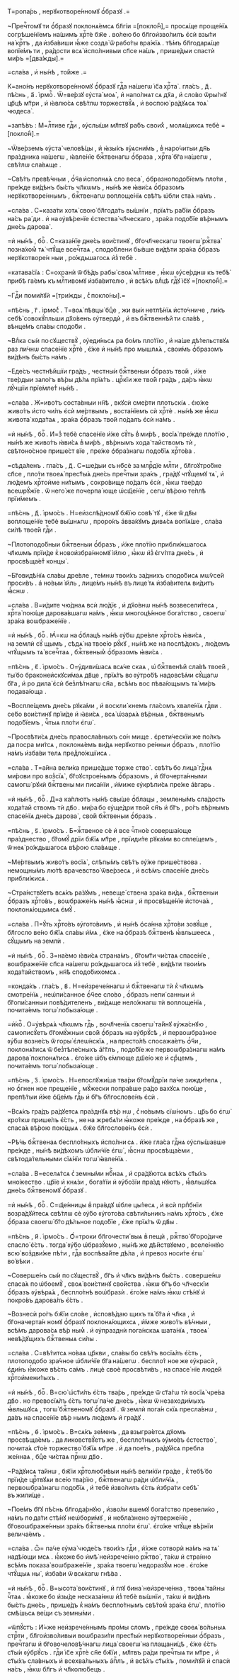 Т=ропа́рь , нерꙋкотворе́нномꙋ ѻ҆́бразꙋ .=

~Пречⷭ҇томꙋ ти ѻ҆́бразꙋ поклонѧ́емсѧ бл҃гі́и =[покло́н̾],= просѧ́ще проще́нїѧ согрѣше́нїемъ на́шимъ хрⷭ҇тѐ бж҃е . во́лею бо бл҃гои҆зво́лилъ є҆сѝ взы́ти на́ крⷭ҇тъ , да и҆зба́виши ꙗ҆́же созда̀ ѿ рабо́ты вра́жїѧ . тѣ́мъ бл҃годарѧ́ще вопїе́мъ ти , ра́дости всѧ̀ и҆спо́лнивыи сп҃се на́шъ , прише́дыи спастѝ ми́ръ =[два́жды].=

=сла́ва , и҆ ны́нѣ , то́йже .=

К=ано́нъ нерꙋкотворе́нномꙋ ѻ҆́бразꙋ гдⷭ҇а на́шегѡ і҆с҃а хрⷭ҇та̀ . гла́съ , д҃ . пѣ́снь , а҃ . і҆рмоⷭ҇ . Ѿ=ве́рзꙋ ᲂу҆ста̀ моѧ̀ , и҆ напо́лнѧт сѧ дх҃а , и҆ сло́во ѿры́гнꙋ цр҃цѣ мт҃ри , и҆ ꙗ҆влю́сѧ свѣ́тлѡ торжествꙋ́ѧ , и҆ воспою̀ ра́дꙋѧсѧ тоѧ̀ чюдеса̀ .

=запѣ́въ : М=лⷭ҇тиве гдⷭ҇и , ᲂу҆слы́ши мл҃твꙋ ра́бъ свои́х̾ , молѧ́щихсѧ тебѐ =[покло́н̾].=

~Ѿве́рземъ ᲂу҆ста̀ человѣ́цы , и҆ ꙗ҆зы́къ ᲂу҆ѧсни́мъ , в̾ наро́читыи дн҃ь пра́здника на́шегѡ , ꙗ҆вле́нїе бжⷭ҇твенагѡ ѻ҆́браза , хрⷭ҇та̀ бг҃а на́шегѡ , свѣ́тлѡ сла́вѧще .

~Свѣ́тъ превѣ́чныи , ѻ҆́ч҃а и҆сполнѧ́ѧ сло веса̀ , ѻ҆бразноподо́бїемъ пло́ти , пре́жде ви́дѣнъ бы́сть чл҃кѡмъ , ны́нѣ же ꙗ҆ви́сѧ ѻ҆́бразомъ нерꙋкотворе́ннымъ , бжⷭ҇твенагѡ воплоще́нїѧ свѣ́тъ ѡ҆бли ста́ѧ на́мъ .

=сла́ва . С=каза́ти хотѧ̀ свою̀ бл҃года́ть вы́шнїи , прїѧ́тъ ра́бїи ѻ҆́бразъ на́съ ра́ ди . и҆ на ᲂу҆вѣ́ренїе є҆стества̀ чл҃ческаго , зра́ка подо́бїе вѣ́рнымъ дне́сь дарова̀ .

=и҆ ны́нѣ , боⷢ҇ . С=каза́нїе дне́сь вои́стинꙋ , бг҃очл҃ческагѡ твоегѡ̀ ржⷭ҇тва̀ позна́хом̾ тѧ̀ чтꙋ́ще всечⷭ҇таѧ , сподо́блени бы́вше ви́дѣти зра́ка ѻ҆́бразъ нерꙋкотворе́н ныи , ро́ждьшагосѧ и҆з̾ тебѐ .

=катава́сїѧ : С=охранѝ ѿ бѣ́дъ рабы̀ своѧ̀ млⷭ҇тиве , ꙗ҆́кѡ ᲂу҆се́рднѡ къ тебѣ̀ прибѣ га́емъ къ млⷭ҇тивомꙋ и҆зба́вителю , и҆ всѣ́хъ влⷣцѣ гдⷭ҇ꙋ і҆с҃ꙋ =[покло́н̾].=

~Гдⷭ҇и поми́лꙋй =[три́жды , с̾ покло́ны].=

=пѣ́снь , г҃ . і҆рмо́с̾ . Т=воѧ̀ пѣвцы̀ бцⷣе , жи вы́и нетлѣ́нїѧ и҆сто́чниче , ли́къ себѣ̀ совокꙋ́пльши дх҃о́венъ ᲂу҆твердѝ , и҆ въ бжⷭ҇твеннѣй ти сла́вѣ , вѣнце́мъ сла́вы сподо́би .

~Влⷣка сы́и по сꙋществꙋ̀ , ᲂу҆еди́ньсѧ ра бо́мъ пло́тїю , и҆ на́ше дѣ́тельствꙋѧ раз ли́чнѡ спасе́нїе хрⷭ҇тѐ , є҆́же и҆ ны́нѣ про мышлѧ́ѧ , свои́мъ ѻ҆́бразомъ ви́дѣнъ бы́сть на́мъ .

~Е҆де́съ честнѣ́йшїи гра́дъ , честны́и бжⷭ҇твеныи ѻ҆́бразъ тво́й , и҆́же тве́рдыи зало́гъ вѣ́ры дѣ́лѧ прїѧ́тъ . црⷭ҇кїи же тво́й гра́дъ , да́ръ ꙗ҆́кѡ лꙋ́чшїи прїе́млет̾ ны́нѣ .

=сла́ва . Ж=иво́тъ соста́вныи нн҃ѣ , вкꙋсѝ сме́рти плотьскі́ѧ . є҆ю́же живо́тъ и҆сто чи́лъ є҆сѝ ме́ртвымъ , воста́нїемъ сѝ хрⷭ҇тѐ . ны́нѣ же ꙗ҆́кѡ живота̀ хода́таѧ , зра́ка ѻ҆́бразъ тво́й по́далъ є҆сѝ на́мъ .

=и҆ ны́нѣ , боⷢ҇ . И҆=з̾ тебѐ спасе́нїе и҆́же сꙋ́ть в̾ ми́рѣ , восїѧ̀ пре́жде пло́тїю , ны́нѣ же живо́тъ ꙗ҆ви́сѧ в̾ ми́рѣ , вѣ́рнымъ хода́ тайствомъ тѝ , свѣтоно́сное прише́ст вїе , пре́же ѻ҆бра́знагѡ подо́бїѧ хрⷭ҇то́ва .

=сѣда́ленъ . гла́съ , д҃ . С=ше́дыи съ нб҃сѐ за млрⷭ҇дїе млⷭ҇ти , бл҃гоꙋтро́бне сп҃се , пло́ти твоеѧ̀ прест҃ы́ѧ дне́сь пречⷭ҇тыи зра́къ , гра́дꙋ чтꙋ́щемꙋ тѧ̀ , и҆ лю́демъ хрⷭ҇тои҆ме ни́тымъ , сокро́вище по́далъ є҆сѝ , ꙗ҆́кѡ тве́рдо всеѡрꙋ́жїе . ѿ него́ же почерпа́ юще ѡ҆сщ҃е́нїе , сегѡ̀ вѣ́рою те́плѣ прїи́мемъ .

=пѣ́снь , д҃ . і҆рмо́съ . Н=еи҆зслѣ́дномꙋ бж҃їю совѣ́ тꙋ , є҆́же ѿ дв҃ы воплоще́нїе тебѐ вы́шнѧгѡ , проро́къ а҆вва́кꙋмъ дивѧ́сѧ вопїѧ́ше , сла́ва си́лѣ твое́й гдⷭ҇и .

~Плотоподо́бныи бжⷭ҇твеныи ѻ҆́бразъ , и҆́же пло́тїю прибли́жшагосѧ чл҃кѡмъ прїи́де к̾ новои҆збра́нномꙋ і҆и҃лю , ꙗ҆́кѡ и҆з̾ є҆гѵ́пта дне́сь , и҆ просвѣща́ет̾ концы̀ .

~Бг҃овидѣ́нїѧ сла́вы дре́вле , те́мнѡ твои́хъ за́днихъ сподо́бисѧ мѡѷсе́й проси́въ . а҆ но́выи і҆и҃ль , лице́мъ ны́нѣ въ лице́ тѧ и҆зба́вителѧ ви́дитъ ꙗ҆́снѡ .

=сла́ва . В=и́дите чю́днаѧ всѝ лю́дїє , и҆ дх҃о́внѡ ны́нѣ возвесели́тесѧ , хрⷭ҇та̀ пою́ще дарова́вшагѡ на́мъ , ꙗ҆́кѡ многоцѣ́нное бога́тство , своегѡ̀ зра́ка воѡбраже́нїе .

=и҆ ны́нѣ , боⷢ҇ . Ꙗ҆́=кѡ на ѻ҆́блацѣ ны́нѣ ᲂу҆́бѡ дре́вле хрⷭ҇то́съ ꙗ҆ви́сѧ , на землѝ сꙋ́ щымъ , сѣдѧ̀ на твое́ю рꙋ́кꙋ , ны́нѣ же на послѣ́докъ , лю́демъ чтꙋ́щымъ тѧ̀ всечⷭ҇таѧ , бжⷭ҇твеным̾ ѻ҆́бразомъ ꙗ҆ви́сѧ .

=пѣ́снь , є҃ . і҆рмо́съ . О=у҆диви́шасѧ всѧ́че скаѧ , ѡ҆ бжⷭ҇твенѣй сла́вѣ твое́й , ты́ бо браконеи҆скꙋси́маѧ дв҃це , прїѧ́тъ во ᲂу҆тро́бѣ надовсѣ́ми сꙋ́щагѡ бг҃а , и҆ ро дила̀ є҆сѝ без̾лѣ́тнагѡ сн҃а , всѣ́мъ вос пѣва́ющымъ тѧ̀ ми́ръ подава́юща .

~Воспле́щемъ дне́сь рꙋка́ми , и҆ воскли́ кнемъ гла́сомъ хвале́нїѧ гдⷭ҇ви . се́бо вои́стинꙋ прїи́де и҆ ꙗ҆ви́сѧ , всѧ̀ ѡ҆зарѧ́ѧ вѣ́рныѧ , бжⷭ҇твенымъ подо́бїемъ , чⷭ҇тыѧ пло́ти є҆гѡ̀ .

~Просвѣти́сѧ дне́сь правосла́вныхъ со́н мище . є҆рети́ческїи же по́лкъ да посра ми́тсѧ , поклонѧ́емъ ви́дѧ нерꙋкотво ре́нныи ѻ҆́бразъ , пло́тїю на́мъ и҆зба́ви телѧ пред̾ло́жшїисѧ .

=сла́ва . Т=а́йна вели́ка прише́дше торже ство̀ . свѣ́тъ бо лица̀ гдⷭ҇нѧ ми́рови про воз̾сїѧ̀ , бг҃оꙋстрое́нымъ ѻ҆́бразомъ , и҆ бг҃очерта́нными самогѡ̀ рꙋкѝ бжⷭ҇твены ми писа́нїи , и҆́миже ᲂу҆крѣпи́сѧ пре́же а҆́вгарь .

=и҆ ны́нѣ , боⷢ҇ . Д=а ка́плютъ ны́нѣ свы́ше ѻ҆́блацы , землены́мъ сла́дость хода́тай ствомъ тѝ дв҃о . ми́ра бо ᲂу҆ще́дри тво́й сн҃ъ и҆ бг҃ъ , ро́гъ вѣ́рнымъ спасе́нїѧ дне́сь дарова̀ , сво́й бжⷭ҇твеныи ѻ҆́бразъ .

=пѣ́снь , ѕ҃ . і҆рмо́съ . Б=жⷭ҇твеное сѐ и҆ все чⷭ҇тно́е соверша́юще пра́зднество , бг҃омꙋ́ дрїи бж҃їѧ мт҃ре , прїиди́те рꙋка́ми во спле́щемъ , ѿ неѧ̀ ро́ждьшагосѧ вѣ́рою сла́вѧще .

~Ме́ртвымъ живо́тъ восїѧ̀ , слѣпы́мъ свѣ́тъ ᲂу҆́же прише́ствова . немощны́мъ лю́тѣ врачевство̀ ѿве́рзесѧ , и҆ всѣ́мъ спасе́нїе дне́сь прибли́жисѧ .

~Стра́нствꙋетъ всѧ́къ ра́зꙋмъ , невеще́ ствена зра́ка ви́дѧ , бжⷭ҇твеныи ѻ҆́бразъ хрⷭ҇то́въ , воѡбраже́нъ ны́нѣ ꙗ҆́снѡ , и҆ просвѣще́нїе и҆сточа́ѧ , поклонѧ́ющымсѧ є҆мꙋ̀ .

=сла́ва . П=ꙋ́ть хрⷭ҇то́въ ᲂу҆гото́вимъ , и҆ ны́нѣ ѻ҆са́нна хрⷭ҇то́ви зовꙋ́ще , бл҃госло ве́но бж҃їѧ сла́вы и҆́мѧ , є҆́же на ѻ҆́бразѣ бжⷭ҇твенѣ ꙗ҆́вльшеесѧ , сꙋ́щымъ на землѝ .

=и҆ ны́нѣ , боⷢ҇ . З=на́емо ꙗ҆ви́сѧ страна́мъ , бг҃омт҃и чи́стаѧ спасе́нїе , воѡбраже́нїе сп҃са на́шегѡ ро́ждьшагосѧ и҆з̾ тебѐ , ви́дѣти твои́мъ хода́тайствомъ , нн҃ѣ сподо́бихомсѧ .

=конда́къ . гла́съ , в҃ . Н=еи҆зрече́ннагѡ и҆ бжⷭ҇твенагѡ тѝ к̾ чл҃кѡмъ смотре́нїѧ , неѡ҆пи́санное ѻ҆́ч҃ее сло́во , ѻ҆́бразъ непи́ санныи и҆ бг҃опи́санныи повѣ́дителенъ , ви́дѧще нело́жнагѡ тѝ воплоще́нїѧ , почита́емъ тогѡ̀ лобыза́юще .

=и҆́коⷭ҇ . О=у҆вѣрѧ́ѧ чл҃кѡмъ гдⷭ҇ь , вочл҃ченїѧ своегѡ̀ та́йнꙋ ᲂу҆жа́снꙋю , самописꙋ́етъ бг҃омꙋ́жныи сво́й ѻ҆́бразъ на ᲂу҆брꙋ́сѣ , и҆ первоѡбра́зное ᲂу҆́бѡ возне́съ ѿ горы̀ є҆леѡ́нскїѧ , на престо́лѣ спосажа́етъ ѻ҆́ч҃и , поклонѧ́тисѧ ѿ без̾тѣле́сныхъ а҆́гг҃лъ , подо́бїе же первоѡбра́знагѡ на́мъ дарова̀ поклонѧ́тисѧ . є҆го́же ѡ҆бъ є́млюще дш҃е́ю же и҆ срⷣцемъ , почита́емъ тогѡ̀ лобыза́юще .

=пѣ́снь , з҃ . і҆рмо́съ . Н=епослꙋжи́ша тва́ри бг҃омꙋ́дрїи па́че зижди́телѧ , но ѻ҆́гнен ное преще́нїе , мꙋ́жески попра́вше ра́до вахꙋсѧ пою́ще , препѣ́тыи и҆́же ѻ҆ц҃е́мъ гдⷭ҇ь и҆ бг҃ъ бл҃гослове́нъ є҆сѝ .

~Всѧ́къ гра́дъ ра́дꙋетсѧ пра́зднꙋѧ вѣ́р нѡ , с̾ но́вымъ сїѡ́номъ . цр҃ь бо є҆гѡ̀ кро́ткѡ прише́лъ є҆́сть , не на жребѧ́ти ꙗ҆́коже пре́жде , на ѻ҆́бразѣ же , спаса́ѧ вѣ́рою пою́щыѧ . бж҃е бл҃гослове́нъ є҆сѝ .

~Рѣ́чь бжⷭ҇твенаѧ беспло́тныхъ и҆спо́лни сѧ . и҆́же гла́са гдⷭ҇нѧ ᲂу҆слы́шавше пре́жде , ны́нѣ ви́дѣхомъ ѡ҆бли́чїе є҆гѡ̀ , ꙗ҆́снѡ просвѣща́еми , свѣтода́тельными сїѧ́нїи тогѡ̀ ꙗ҆вле́нїѧ .

=сла́ва . В=еселѧ́тсѧ с̾ земны́ми нбⷭ҇наѧ , и҆ сра́дꙋютсѧ всѣ́хъ ст҃ы́хъ мно́жество . цр҃їе и҆ кнѧ́зи , бога́тїи и҆ ᲂу҆бо́зїи пра́зд нꙋютъ , ꙗ҆́вльшꙋсѧ дне́сь бжⷭ҇твеномꙋ ѻ҆́бразꙋ .

=и҆ ны́нѣ , боⷢ҇ . С=щ҃е́нницы в̾ пра́вдꙋ ѡ҆бле цы́тесѧ , и҆ всѝ прпⷣбнїи возра́дꙋйтесѧ свѣ́тлѡ сѐ ᲂу҆́бо ᲂу҆гото́ва свѣти́льникъ на́мъ хрⷭ҇то́съ , є҆́же ѻ҆́браза своегѡ̀ бг҃о дѣ́льное подо́бїе , є҆́же прїѧ́тъ ѿ дв҃ы .

=пѣ́снь , и҃ . і҆рмо́съ . Ѻ҆́=троки бл҃гочести́ выѧ в̾ пещѝ , ржⷭ҇тво̀ бг҃оро́диче спасло̀ є҆́сть . тогда̀ ᲂу҆́бо ѡ҆бразꙋ́емо , ны́нѣ же дѣ́йствꙋемо , вселе́ннꙋю всю̀ воз̾дви́же пѣ́ти , гдⷭ҇а воспѣва́йте дѣ́ла , и҆ превоз носи́те є҆гѡ̀ во́ вѣки .

~Соверше́нъ сы́и по сꙋществꙋ̀ , бг҃ъ и҆ чл҃къ ви́дѣнъ бы́сть . соверше́нѡ спаса́ѧ по ѡ҆боемꙋ̀ , своѧ̀ вои́стинꙋ сво́йства . ꙗ҆́кѡ бг҃ъ бо чл҃ческїи ѻ҆́бразъ ᲂу҆вѣрѧ́ѧ , беспло́тнѣ воѡ҆бразѝ . є҆го́же на́мъ ꙗ҆́кѡ стѣ́нꙋ и҆ покро́въ дарова́лъ є҆́сть .

~Вознесѝ ро́гъ бж҃їи сло́ве , и҆сповѣ́даю щихъ тѧ̀ бг҃а и҆ чл҃ка , и҆ бг҃оначерта́н номꙋ ѻ҆́бразꙋ поклонѧ́ющихсѧ , и҆́мже живо́тъ вѣ́чныи , всѣ́мъ дарова́сѧ вѣ́р ным̾ . и҆ ᲂу҆празднѝ пога́нскаѧ шата́нїѧ , твоеѧ̀ невѣ́дꙋщихъ бжⷭ҇твеныѧ си́лы .

=сла́ва . С=вѣ́титсѧ но́ваѧ цр҃кви , сла́вы бо свѣ́тъ восїѧ́лъ є҆́сть , плотоподобо зра́чное ѡ҆бли́чїе бг҃а на́шегѡ . беспло́т ное же ᲂу҆красѝ , є҆ди́нъ ꙗ҆́коже вѣ́сть са́мъ . лицѐ своѐ просвѣти́въ , на спасе́ нїе люде́й хрⷭ҇тои҆мени́тыхъ .

=и҆ ны́нѣ , боⷢ҇ . В=сю̀ ѡ҆ст҃и́лъ є҆́сть тва́рь , пре́жде ѿ ст҃а́гѡ тѝ восїѧ̀ чре́ва дв҃о . но превосїѧ́лъ є҆́сть тогѡ̀ па́че дне́сь , ꙗ҆́кѡ ѿ незаходи́мыхъ ꙗ҆́вльшꙋсѧ , тогѡ̀ бжⷭ҇твеномꙋ ѻ҆́бразꙋ . ѿ землѝ пога́н скїѧ пресла́внѡ , да́въ на спасе́нїе вѣ́р нымъ лю́демъ и҆ гра́дꙋ .

=пѣ́снь , ѳ҃ . і҆рмо́съ . В=сѧ́къ зе́менъ , да взыгра́етсѧ дх҃омъ просвѣща́емъ . да ликовствꙋ́етъ же , беспло́тныхъ ᲂу҆мо́въ є҆стество̀ , почита́ѧ ст҃о́е торжество̀ бж҃їѧ мт҃ре . и҆ да пое́тъ , ра́дꙋйсѧ пребла же́ннаѧ , бцⷣе чи́стаѧ прⷭ҇нѡ дв҃о .

~Ра́дꙋисѧ та́йнѡ , бж҃їи хрⷭ҇толюби́выи ны́нѣ вели́кїи гра́де , к̾ тебѣ́ бо прїи́де црⷭ҇твꙋѧи все́ю тва́рїю , бжⷭ҇твенагѡ ра́ди ѡ҆бли́чїѧ , первоѡбра́знагѡ подо́бїѧ , и҆ тебѐ и҆зво́лилъ є҆́сть и҆збра́ти себѣ̀ въ жили́ще .

~Пое́мъ бг҃ꙋ пѣ́снь бл҃года́рнꙋю , и҆зво́ли вшемꙋ бога́тство превели́ко , на́мъ по да́ти стѣ́нꙋ неѡ҆бори́мꙋ , и҆ небла́знено ᲂу҆тверже́нїе , бг҃овоѡбраже́нныи зра́къ бжⷭ҇твеныѧ пло́ти є҆гѡ̀ . є҆го́же чтꙋ́ще вѣ́рнїи велича́емъ .

=сла́ва . ѽ= па́че ᲂу҆ма̀ чюде́съ твои́хъ гдⷭ҇и , и҆́хже сотворѝ на́мъ на тѧ̀ надѣ́ющи мсѧ . ꙗ҆́коже бо и҆мѣ̀ неи҆зрече́нно ржⷭ҇тво̀ , та́кѡ и҆ стра́нно всѣ́мъ показа̀ воѡбраже́нїе , зра́ка твоегѡ̀ недоразꙋ́м ное . є҆го́же чтꙋ́щыѧ ны̀ , и҆зба́ви ѿ всѧ́кагѡ гнѣ́ва .

=и҆ ны́нѣ , боⷢ҇ . В=ысота̀ вои́стинꙋ , и҆ глꙋ бина̀ неи҆зрече́нна , твоеѧ̀ та́йны чⷭ҇таѧ . ꙗ҆́коже бо и҆зы́де несказа́ннѡ и҆з̾ тебѐ вы́шнїи , та́кѡ и҆ ви́дѣнъ бы́сть дне́сь , прише́дъ к̾ на́мъ беспло́тнымъ свѣ́том̾ зра́ка є҆гѡ̀ , пло́тїю смѣ́шьсѧ ве́щи съ земны́ми .

=ѿпꙋ́стъ : И҆́=же неи҆зрече́ннымъ про́мы сломъ , пре́жде своеѧ̀ во́льныѧ стрⷭ҇ти , бл҃гои҆зво́ливыи воѡбрази́ти прест҃ы́и нерꙋкотворе́нныи ѻ҆́бразъ , пречⷭ҇тагѡ и҆ бг҃овочеловѣ́чнагѡ лица̀ своегѡ̀ на плащани́цѣ , є҆́же є҆́сть ст҃ы́и ᲂу҆брꙋ́съ . гдⷭ҇и і҆с҃е хрⷭ҇тѐ сн҃е бж҃їи , мл҃твъ ра́ди пречⷭ҇тыѧ ти мт҃ре , и҆ ст҃ы́хъ сла́вныхъ и҆ всехва́льныхъ а҆пⷭ҇лъ , и҆ всѣ́хъ ст҃ы́хъ , поми́лꙋй и҆ спасѝ на́съ , ꙗ҆́кѡ бл҃гъ и҆ чл҃колю́бецъ .

